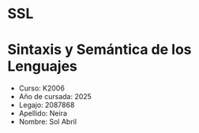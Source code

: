 # SSL
# Sintaxis y Semántica de los Lenguajes
* Curso: K2006
* Año de cursada: 2025
* Legajo: 2087868
* Apellido: Neira
* Nombre: Sol Abril